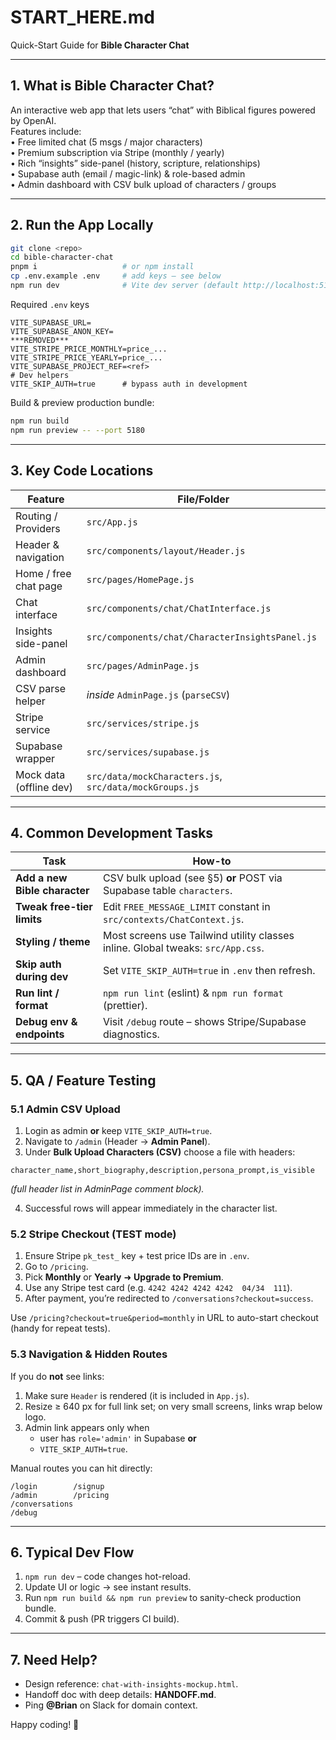 # START_HERE.md  
Quick-Start Guide for **Bible Character Chat**

---

## 1. What is Bible Character Chat?
An interactive web app that lets users “chat” with Biblical figures powered by OpenAI.  
Features include:  
• Free limited chat (5 msgs / major characters)  
• Premium subscription via Stripe (monthly / yearly)  
• Rich “insights” side-panel (history, scripture, relationships)  
• Supabase auth (email / magic-link) & role-based admin  
• Admin dashboard with CSV bulk upload of characters / groups  

---

## 2. Run the App Locally

```bash
git clone <repo>
cd bible-character-chat
pnpm i                   # or npm install
cp .env.example .env     # add keys – see below
npm run dev              # Vite dev server (default http://localhost:5173)
```

Required `.env` keys  
```
VITE_SUPABASE_URL=
VITE_SUPABASE_ANON_KEY=
***REMOVED***
VITE_STRIPE_PRICE_MONTHLY=price_...
VITE_STRIPE_PRICE_YEARLY=price_...
VITE_SUPABASE_PROJECT_REF=<ref>
# Dev helpers
VITE_SKIP_AUTH=true      # bypass auth in development
```

Build & preview production bundle:

```bash
npm run build
npm run preview -- --port 5180
```

---

## 3. Key Code Locations

| Feature | File/Folder |
| ------- | ----------- |
| Routing / Providers | `src/App.js` |
| Header & navigation | `src/components/layout/Header.js` |
| Home / free chat page | `src/pages/HomePage.js` |
| Chat interface | `src/components/chat/ChatInterface.js` |
| Insights side-panel | `src/components/chat/CharacterInsightsPanel.js` |
| Admin dashboard | `src/pages/AdminPage.js` |
| CSV parse helper | _inside_ `AdminPage.js` (`parseCSV`) |
| Stripe service | `src/services/stripe.js` |
| Supabase wrapper | `src/services/supabase.js` |
| Mock data (offline dev) | `src/data/mockCharacters.js`, `src/data/mockGroups.js` |

---

## 4. Common Development Tasks

| Task | How-to |
| ---- | ------ |
| **Add a new Bible character** | CSV bulk upload (see §5) **or** POST via Supabase table `characters`. |
| **Tweak free-tier limits** | Edit `FREE_MESSAGE_LIMIT` constant in `src/contexts/ChatContext.js`. |
| **Styling / theme** | Most screens use Tailwind utility classes inline. Global tweaks: `src/App.css`. |
| **Skip auth during dev** | Set `VITE_SKIP_AUTH=true` in `.env` then refresh. |
| **Run lint / format** | `npm run lint` (eslint) & `npm run format` (prettier). |
| **Debug env & endpoints** | Visit `/debug` route – shows Stripe/Supabase diagnostics. |

---

## 5. QA / Feature Testing

### 5.1 Admin CSV Upload
1. Login as admin **or** keep `VITE_SKIP_AUTH=true`.  
2. Navigate to `/admin` (Header → **Admin Panel**).  
3. Under **Bulk Upload Characters (CSV)** choose a file with headers:

```
character_name,short_biography,description,persona_prompt,is_visible
```
*(full header list in AdminPage comment block).*

4. Successful rows will appear immediately in the character list.

### 5.2 Stripe Checkout (TEST mode)
1. Ensure Stripe `pk_test_` key + test price IDs are in `.env`.  
2. Go to `/pricing`.  
3. Pick **Monthly** or **Yearly** ➜ **Upgrade to Premium**.  
4. Use any Stripe test card (e.g. `4242 4242 4242 4242  04/34  111`).  
5. After payment, you’re redirected to `/conversations?checkout=success`.

Use `/pricing?checkout=true&period=monthly` in URL to auto-start checkout (handy for repeat tests).

### 5.3 Navigation & Hidden Routes
If you do **not** see links:  
1. Make sure `Header` is rendered (it is included in `App.js`).  
2. Resize ≥ 640 px for full link set; on very small screens, links wrap below logo.  
3. Admin link appears only when  
   * user has `role='admin'` in Supabase **or**  
   * `VITE_SKIP_AUTH=true`.

Manual routes you can hit directly:
```
/login        /signup
/admin        /pricing
/conversations
/debug
```

---

## 6. Typical Dev Flow

1. `npm run dev` – code changes hot-reload.  
2. Update UI or logic → see instant results.  
3. Run `npm run build && npm run preview` to sanity-check production bundle.  
4. Commit & push (PR triggers CI build).

---

## 7. Need Help?

* Design reference: `chat-with-insights-mockup.html`.  
* Handoff doc with deep details: **HANDOFF.md**.  
* Ping **@Brian** on Slack for domain context.  

Happy coding! 🙌
